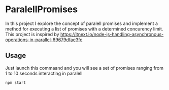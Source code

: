 # ParalellPromises

In this project I explore the concept of paralell promises and implement a method for executing a list of promises with a determined concurency limit.
This project is inspired by https://itnext.io/node-js-handling-asynchronous-operations-in-parallel-69679dfae3fc

## Usage
Just launch this commaand and you will see a set of promises ranging from 1 to 10 seconds interacting in paralell
```Shell
npm start
```

